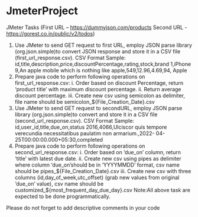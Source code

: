 # JmeterProject
JMeter Tasks
(First URL – https://dummyjson.com/products
Second URL - https://gorest.co.in/public/v2/todos) 

1. Use JMeter to send GET request to first URL, employ JSON parse library  (org.json.simple)to convert JSON response and store it in a CSV file (first_url_response.csv). CSV Format Sample: id,title,description,price,discountPercentage,rating,stock,brand 1,iPhone 9,An apple mobile which is nothing like apple,549,12.96,4.69,94, Apple 
2. Prepare java code to perform following operations on first_url_response.csv: 
  i. Order based on discount Percentage, return ‘product title’ with maximum discount percentage. 
  ii. Return average discount percentage. 
  iii. Create new csv using semicolon as delimiter, file name should be  semicolon_${File_Creation_Date}.csv 
3. Use JMeter to send GET request to secondURL, employ JSON parse library  (org.json.simple)to convert and store it in a CSV file (second_url_response.csv). CSV Format Sample: id,user_id,title,due_on,status 2016,4066,Ulciscor quis tempore verecundia necessitatibus paulatim non armarium.,2022- 04-25T00:00:00.000+05:30,completed 
4. Prepare java code to perform following operations on second_url_response.csv: 
  i. Order based on ’due_on’ column, return ‘title’ with latest due date.
  ii. Create new csv using pipes as delimiter where column ‘due_on’should be in  ‘YYYYMMDD’ format, csv name should be pipes_${File_Creation_Date}.csv 
  iii. Create new csv with three columns (id,day_of_week,utc_offset) (grab new  values from original ‘due_on’ value), csv name should be  customized_${most_frequent_day_due_day}.csv Note:All above task are expected to be done programmatically. 

Please do not forget to add  descriptive comments in your code
